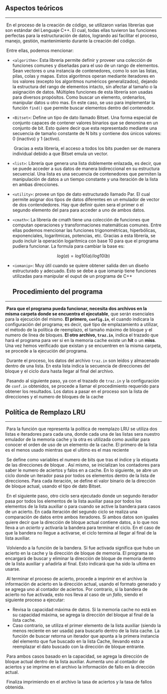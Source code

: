 ## 	Aspectos teóricos
---

​	En el proceso de la creación de código, se utilizaron varias librerías que son estándar del Lenguaje C++. El cual, todas ellas tuvieron las funciones perfectas para la estructuración de datos, logrando así facilitar el proceso, manejo, gestión, mantenimiento durante la creación del código.

​	Entre ellas, podemos mencionar:

+ `<algorithm>`: Esta librería permite definir y proveer una colección de funciones comunes y diseñadas para el uso de un rango de elementos. Sean vectores o una instancia de contenedores, como lo son las listas, pilas, colas y mapas. Estos algoritmos operan mediante iteradores en los valores (excepto los algoritmos numéricos generalizados), dejando la estructura del rango de elementos intacto, sin afectar al tamaño o la asignación de datos. 
  	Múltiples funciones de esta librería son usadas para diversos propósitos. Como buscar un elemento, ordenarlos, manipular datos u otro mas. En este caso, se uso para implementar la función `find()` que permite buscar elementos dentro del contenedor.

+ `<Bitset>`: Define un tipo de dato llamado Bitset. Una forma especial de conjunto capaces de contener valores binarios que se denomina en un conjunto de bit. Esto quiere decir que esta representado mediante una secuencia de tamaño constante de N bits y contiene dos únicos valores: 0 (inactivo) y 1 (activo).

  ​	Gracias a esta librería, el acceso a todos los bits pueden ser de manera individual debido a que Bitset emula un vector.

+ `<list>`: Librería que genera una lista doblemente enlazada, es decir, que se puede acceder a sus datos de manera bidireccional en su estructura secuencial. Una lista es una secuencia de contenedores que permiten la manipulación de datos a un tiempo constante y una iteración de la lista en ambas direcciones.


+ `<utility>`: provee un tipo de dato estructurado llamado Par. El cual permite asignar dos tipos de datos diferentes en un emulador de vector de dos contendedores. Hay que definir quien sera el primer o el segundo elemento del para para acceder a uno de ambos datos.

+ `<cmath>`: La librería de cmath tiene una colección de funciones que computan operaciones y transformaciones matemáticas comunes. Entre ellas podemos mencionar las funciones trigonométricas, hiperbólicas, exponenciales, logarítmicas, potencias, etc. Gracias a esta librería, se pudo incluir la operación logarítmica con base 10 para que el programa pudiera funcionar.
	La formula para cambiar la base es:

$$
log(a) = log10(a) / log10(b)
$$

+ `<iomanip>`: Muy útil cuando se quiere obtener salida den un diseño estructurado y adecuado. Esto se debe a que iomanip tiene funciones utilizadas para manipular el ouput de un programa de C++

  

  ## Procedimiento del programa

----

​	**Para que el programa pueda funcionar, necesita dos archivos en la misma carpeta donde se encuentra el ejecutable**, que serán esenciales para la ejecución del mismo. **El primero, `config.in`**, el cuando indicara la configuración del programa; es decir,  qué tipo de emplazamiento a utilizar, el método de la política de reemplazo, el tamaño máximo de bloque y el numero de linea de bloques. **El otro archivo, `traz.in`**, indica el trazado que hará el programa para ver si en la memoria cache existe un **hit** o un **miss**. Una vez hemos verificado que existan y se encuentren en la misma carpeta, se procede a la ejecución del programa.

​	Durante el proceso, los datos del archivo `traz.in` son leídos y almacenado dentro de una lista. En esta lista indica la secuencia de direcciones del bloque y el ciclo dura hasta llegar al final del archivo.

​	Pasando al siguiente paso, ya con el trazado de `traz.in` y la configuración de `conf.in` obtenidos, se procede a llamar el procedimiento requerido para obtener los resultados. Los datos a pasar en el proceso son la lista de direcciones y el numero de bloques de la cache

## 	Política de Remplazo LRU

----

​	Para la función que representa la política de reemplazo LRU se utiliza dos listas e iteradores para cada una, donde cada una de las listas sera nuestro emulador de la memoria cache y la otra es utilizada como auxiliar para conocer el orden de uso de un elemento de la cache. El primero de la lista es el menos usado mientras que el ultimo es el mas reciente

​	Se define como variables el numero de bits que tras el índice y la etiqueta de las direcciones de bloque . Así mismo, se inicializan los contadores para saber le numero de aciertos y falos en a cache. En lo siguiente, se abre un ciclo donde un iterador pasa por todos os elementos dentro de la lista de direcciones. Para cada iteración, se define el valor binario de la dirección de bloque actual, usando el tipo de dato Bitset.

​	En el siguiente paso, otro ciclo sera ejecutado donde un segundo iterador pasa por todos los elementos de la lista auxiliar pasa por todos los elementos de la lista auxiliar o para cuando se active la bandera para casos de un acierto. En cada iteración del segundo ciclo se realiza una comparación de datos entre ambos iteradores. Si ambos datos son iguales quiere decir que la dirección de bloque actual contiene datos, a lo que nos lleva a un *acierto* y activaría la bandera para terminar el ciclo. En el caso de que la bandera no llegue a activarse, el ciclo termina al llegar al final de la lista auxiliar.

​	Volviendo a la función de la bandera. Si fue activada significa que hubo un acierto en la cache y la dirección de bloque de memoria. El programa se encargará de buscar y eliminar la dirección de bloque de memoria dentro de la lista auxiliar y añadirla al final. Esto indicará que ha sido la ultima en usarse.

​	Al terminar el proceso de acierto, procede a imprimir en el archivo la información de acierto en la dirección actual, usando el formato generado y se agrega uno al contador de aciertos. Por contrario, si la bandera de acierto no fue activada, esto nos lleva al caso de un *fallo*, siendo el siguiente proceso a ejecutar:

+ Revisa la capacidad máxima de datos. Si la memoria cache no está en su capacidad máxima, se agrega la dirección del bloque al final de la lista cache.
+ Caso contrario,  se utiliza el primer elemento de la lista auxiliar (siendo la menos reciente en ser usada) para buscarlo dentro de la lista cache. La función de buscar retorna un iterador que apunta a la primera instancia del elemento que fue buscado en la lista Cache, llevando esto a reemplazar el dato buscado con la dirección de bloque entrante.

​	Para ambos casos basado en la capacidad, se agrega la dirección de bloque actual dentro de la lista auxiliar. Aumenta uno al contador de aciertos y se imprime en el archivo la información de fallo en la dirección actual. 

​	Finaliza imprimiendo en el archivo la tasa de aciertos y la tasa de fallos obtenida.

